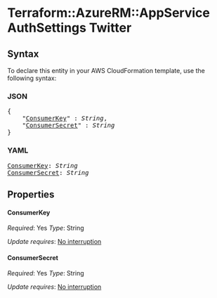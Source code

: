 # Terraform::AzureRM::AppService AuthSettings Twitter

## Syntax

To declare this entity in your AWS CloudFormation template, use the following syntax:

### JSON

<pre>
{
    "<a href="#consumerkey" title="ConsumerKey">ConsumerKey</a>" : <i>String</i>,
    "<a href="#consumersecret" title="ConsumerSecret">ConsumerSecret</a>" : <i>String</i>
}
</pre>

### YAML

<pre>
<a href="#consumerkey" title="ConsumerKey">ConsumerKey</a>: <i>String</i>
<a href="#consumersecret" title="ConsumerSecret">ConsumerSecret</a>: <i>String</i>
</pre>

## Properties

#### ConsumerKey

_Required_: Yes
_Type_: String

_Update requires_: [No interruption](https://docs.aws.amazon.com/AWSCloudFormation/latest/UserGuide/using-cfn-updating-stacks-update-behaviors.html#update-no-interrupt)

#### ConsumerSecret

_Required_: Yes
_Type_: String

_Update requires_: [No interruption](https://docs.aws.amazon.com/AWSCloudFormation/latest/UserGuide/using-cfn-updating-stacks-update-behaviors.html#update-no-interrupt)

